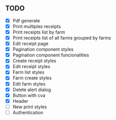 ## TODO

- [X] Pdf generate
- [X] Print multiples receipts
- [X] Print receipts list by farm
- [X] Print receipts list of all farms grouped by farms
- [X] Edit receipt page
- [X] Pagination component styles
- [X] Pagination component funcionalities
- [X] Create receipt styles
- [X] Edit receipt styles
- [X] Farm list styles
- [X] Farm create styles
- [X] Edit farm styles
- [X] Delete alert dialog
- [X] Button with cva
- [X] Header
- [ ] New print styles
- [ ] Authentication